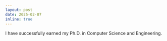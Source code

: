 ```yaml
---
layout: post
date: 2025-02-07
inline: true
---
```


I have successfully earned my Ph.D. in Computer Science and Engineering.
